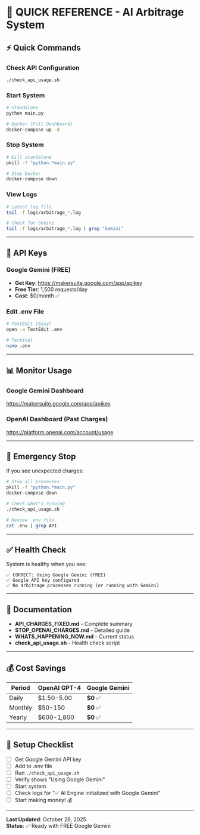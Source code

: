 # 🚀 **QUICK REFERENCE - AI Arbitrage System**

## ⚡ **Quick Commands**

### **Check API Configuration**
```bash
./check_api_usage.sh
```

### **Start System**
```bash
# Standalone
python main.py

# Docker (Full Dashboard)
docker-compose up -d
```

### **Stop System**
```bash
# Kill standalone
pkill -f "python.*main.py"

# Stop Docker
docker-compose down
```

### **View Logs**
```bash
# Latest log file
tail -f logs/arbitrage_*.log

# Check for Gemini
tail -f logs/arbitrage_*.log | grep "Gemini"
```

---

## 🔑 **API Keys**

### **Google Gemini (FREE)**
- **Get Key**: https://makersuite.google.com/app/apikey
- **Free Tier**: 1,500 requests/day
- **Cost**: $0/month ✅

### **Edit .env File**
```bash
# TextEdit (Easy)
open -a TextEdit .env

# Terminal
nano .env
```

---

## 📊 **Monitor Usage**

### **Google Gemini Dashboard**
https://makersuite.google.com/app/apikey

### **OpenAI Dashboard (Past Charges)**
https://platform.openai.com/account/usage

---

## 🛑 **Emergency Stop**

If you see unexpected charges:

```bash
# Stop all processes
pkill -f "python.*main.py"
docker-compose down

# Check what's running
./check_api_usage.sh

# Review .env file
cat .env | grep API
```

---

## ✅ **Health Check**

System is healthy when you see:

```
✅ CORRECT: Using Google Gemini (FREE)
✅ Google API key configured
✅ No arbitrage processes running (or running with Gemini)
```

---

## 📖 **Documentation**

- **API_CHARGES_FIXED.md** - Complete summary
- **STOP_OPENAI_CHARGES.md** - Detailed guide
- **WHATS_HAPPENING_NOW.md** - Current status
- **check_api_usage.sh** - Health check script

---

## 💰 **Cost Savings**

| Period | OpenAI GPT-4 | Google Gemini |
|--------|--------------|---------------|
| Daily | $1.50-5.00 | **$0** ✅ |
| Monthly | $50-150 | **$0** ✅ |
| Yearly | $600-1,800 | **$0** ✅ |

---

## 🎯 **Setup Checklist**

- [ ] Get Google Gemini API key
- [ ] Add to .env file
- [ ] Run `./check_api_usage.sh`
- [ ] Verify shows "Using Google Gemini"
- [ ] Start system
- [ ] Check logs for "✅ AI Engine initialized with Google Gemini"
- [ ] Start making money! 💰

---

**Last Updated**: October 26, 2025  
**Status**: ✅ Ready with FREE Google Gemini

